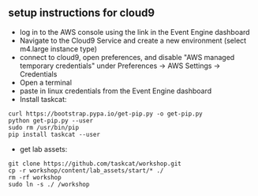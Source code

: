 ## setup instructions for cloud9

* log in to the AWS console using the link in the Event Engine dashboard
* Navigate to the Cloud9 Service and create a new environment (select m4.large instance type)
* connect to cloud9, open preferences, and disable "AWS managed temporary credentials" 
under Preferences -> AWS Settings -> Credentials
* Open a terminal
* paste in linux credentials from the Event Engine dashboard
* Install taskcat:
```
curl https://bootstrap.pypa.io/get-pip.py -o get-pip.py
python get-pip.py --user
sudo rm /usr/bin/pip
pip install taskcat --user
```
* get lab assets:
```
git clone https://github.com/taskcat/workshop.git
cp -r workshop/content/lab_assets/start/* ./ 
rm -rf workshop
sudo ln -s ./ /workshop
```
